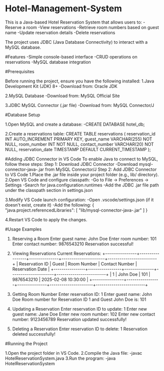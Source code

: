 # Hotel-Management-System

This is a Java-based Hotel Reservation System that allows users to:
-Reserve a room
-View reservations
-Retrieve room numbers based on guest name
-Update reservation details
-Delete reservations

The project uses JDBC (Java Database Connectivity) to interact with a MySQL database.

#Features
-Simple console-based interface
-CRUD operations on reservations
-MySQL database integration

#Prerequisites

Before running the project, ensure you have the following installed:
1.Java Development Kit (JDK) 8+
  -Download from: Oracle JDK

2.MySQL Database
  -Download from: MySQL Official Site

3.JDBC MySQL Connector (.jar file)
  -Download from: MySQL Connector/J

#Database Setup

1.Open MySQL and create a database:
  -CREATE DATABASE hotel_db;

2.Create a reservations table:
  CREATE TABLE reservations (
      reservation_id INT AUTO_INCREMENT PRIMARY KEY,
      guest_name VARCHAR(255) NOT NULL,
      room_number INT NOT NULL,
      contact_number VARCHAR(20) NOT NULL,
      reservation_date TIMESTAMP DEFAULT CURRENT_TIMESTAMP
  );

#Adding JDBC Connector in VS Code
To enable Java to connect to MySQL, follow these steps:
Step 1: Download JDBC Connector
-Download mysql-connector-java-<version>.jar from MySQL Connector/J
Step 2: Add JDBC Connector to VS Code
1.Place the .jar file inside your project folder (e.g., lib/ directory).
2.Open VS Code and configure classpath:
  -Go to File → Preferences → Settings
  -Search for java.configuration.runtimes
  -Add the JDBC .jar file path under the classpath section in settings.json

3.Modify VS Code launch configuration:
  -Open .vscode/settings.json (if it doesn't exist, create it)
  -Add the following:
    {
      "java.project.referencedLibraries": [
      "lib/mysql-connector-java-<version>.jar"
      ]
    }

4.Restart VS Code to apply the changes.

#Usage Examples

1. Reserving a Room
Enter guest name: John Doe
Enter room number: 101
Enter contact number: 9876543210
Reservation successful!

2. Viewing Reservations
Current Reservations:
+----------------+-----------------+---------------+----------------------+-------------------------+
| Reservation ID | Guest           | Room Number   | Contact Number      | Reservation Date        |
+----------------+-----------------+---------------+----------------------+-------------------------+
| 1              | John Doe        | 101           | 9876543210          | 2025-02-08 10:30:00     |
+----------------+-----------------+---------------+----------------------+-------------------------+

3. Getting Room Number
Enter reservation ID: 1
Enter guest name: John Doe
Room number for Reservation ID 1 and Guest John Doe is: 101

4. Updating a Reservation
Enter reservation ID to update: 1
Enter new guest name: Jane Doe
Enter new room number: 102
Enter new contact number: 9123456789
Reservation updated successfully!

5. Deleting a Reservation
Enter reservation ID to delete: 1
Reservation deleted successfully!

#Running the Project

  1.Open the project folder in VS Code.
  2.Compile the Java file:
    -javac HotelReservationSystem.java
  3.Run the program:
    -java HotelReservationSystem

